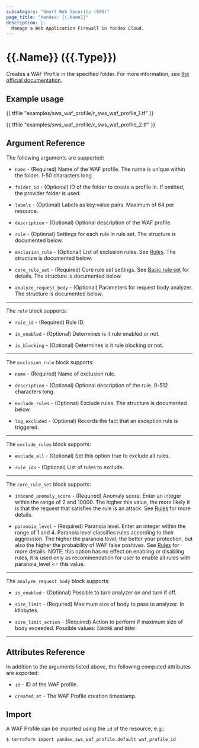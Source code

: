```yaml
---
subcategory: "Smart Web Security (SWS)"
page_title: "Yandex: {{.Name}}"
description: |-
  Manage a Web Application Firewall in Yandex Cloud.
---
```


# {{.Name}} ({{.Type}})

Creates a WAF Profile in the specified folder. For more information, see [the official documentation](https://yandex.cloud/docs/smartwebsecurity/quickstart#waf).

## Example usage

{{ tffile "examples/sws_waf_profile/r_sws_waf_profile_1.tf" }}

{{ tffile "examples/sws_waf_profile/r_sws_waf_profile_2.tf" }}

## Argument Reference

The following arguments are supported:

* `name` - (Required) Name of the WAF profile. The name is unique within the folder. 1-50 characters long.

* `folder_id` - (Optional) ID of the folder to create a profile in. If omitted, the provider folder is used.

* `labels` - (Optional) Labels as key:value pairs. Maximum of 64 per resource.

* `description` - (Optional) Optional description of the WAF profile.

* `rule` - (Optional) Settings for each rule in rule set. The structure is documented below.

* `exclusion_rule` - (Optional) List of exclusion rules. See [Rules](https://yandex.cloud/en/docs/smartwebsecurity/concepts/waf#exclusion-rules). The structure is documented below.

* `core_rule_set` - (Required) Core rule set settings. See [Basic rule set](https://yandex.cloud/en/docs/smartwebsecurity/concepts/waf#rules-set) for details. The structure is documented below.

* `analyze_request_body` - (Optional) Parameters for request body analyzer. The structure is documented below.

---

The `rule` block supports:

* `rule_id` - (Required) Rule ID.

* `is_enabled` - (Optional) Determines is it rule enabled or not.

* `is_blocking` - (Optional) Determines is it rule blocking or not.

---

The `exclusion_rule` block supports:

* `name` - (Required) Name of exclusion rule.

* `description` - (Optional) Optional description of the rule. 0-512 characters long.

* `exclude_rules` - (Optional) Exclude rules. The structure is documented below.

* `log_excluded` - (Optional) Records the fact that an exception rule is triggered.

---

The `exclude_rules` block supports:

* `exclude_all` - (Optional) Set this option true to exclude all rules.

* `rule_ids` - (Optional) List of rules to exclude.

---

The `core_rule_set` block supports:

* `inbound_anomaly_score` - (Required) Anomaly score. Enter an integer within the range of 2 and 10000. The higher this value, the more likely it is that the request that satisfies the rule is an attack. See [Rules](https://yandex.cloud/en/docs/smartwebsecurity/concepts/waf#anomaly) for more details.

* `paranoia_level` - (Required) Paranoia level. Enter an integer within the range of 1 and 4. Paranoia level classifies rules according to their aggression. The higher the paranoia level, the better your protection, but also the higher the probability of WAF false positives. See [Rules](https://yandex.cloud/en/docs/smartwebsecurity/concepts/waf#paranoia) for more details. NOTE: this option has no effect on enabling or disabling rules, it is used only as recommendation for user to enable all rules with paranoia_level <= this value.

---

The `analyze_request_body` block supports:

* `is_enabled` - (Optional) Possible to turn analyzer on and turn if off.

* `size_limit` - (Required) Maximum size of body to pass to analyzer. In kilobytes.

* `size_limit_action` - (Required) Action to perform if maximum size of body exceeded. Possible values: `IGNORE` and `DENY`.

---

## Attributes Reference

In addition to the arguments listed above, the following computed attributes are exported:

* `id` - ID of the WAF profile.

* `created_at` - The WAF Profile creation timestamp.

## Import

A WAF Profile can be imported using the `id` of the resource, e.g.:

```
$ terraform import yandex_sws_waf_profile.default waf_profile_id
```
